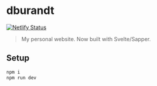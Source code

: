 # dburandt

[![Netlify Status](https://api.netlify.com/api/v1/badges/aa7ccfa4-2bce-42f9-be9d-24f05f0111cf/deploy-status)](https://app.netlify.com/sites/romantic-saha-156b9b/deploys)

> My personal website. Now built with Svelte/Sapper.

## Setup

```sh
npm i
npm run dev
```

